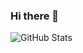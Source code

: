 ### Hi there 👋

<!--
**ginakev/ginakev** is a ✨ _special_ ✨ repository because its `README.md` (this file) appears on your GitHub profile.

Here are some ideas to get you started:

- 🔭 I’m currently working on https://github.com/ginakev/Fair-Giveaway
- 🌱 I’m currently learning Solidity, Typescript
- 👯 I’m looking to collaborate on ...
- 🤔 I’m looking for help with ...
- 💬 Ask me about ...
- 📫 How to reach me: twitter.com/kevin_chibuoyim
- 😄 Pronouns: He
- ⚡ Fav Quote: Build In Public
-->

![GitHub Stats](https://github-readme-stats.vercel.app/api?username=ginakev&theme=radical)
